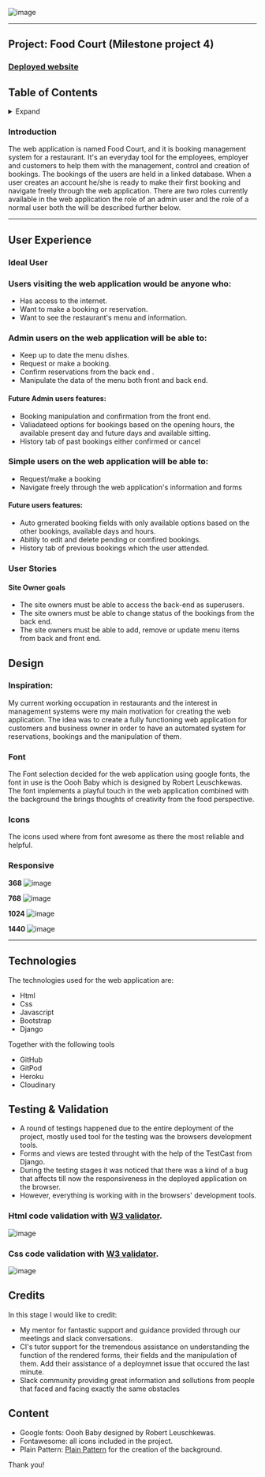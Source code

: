 ![image](https://user-images.githubusercontent.com/25570623/151126988-17dcccb2-bf65-4840-82e6-c92738618a6b.png)

---
## Project: Food Court (Milestone project 4)

### [Deployed website]( https://ci-ms4-app.herokuapp.com/)

## Table of Contents

<details>
<summary>
  Expand
</summary>
  
  * [Introduction](#introduction)
  * [User Experience (UX)](#user-experience-(ux))
  * [Design](#design)
  * [Technologies](#technologies)
  * [Testing](#testing)
  * [Deployment](#deployment)
  * [Credits](#credits)
    * [Resources](#resources)
    * [Media](#media)
    
</details>
 
### Introduction

The web application is named Food Court, and it is booking management system for a restaurant. It's an everyday tool for the employees, employer and customers to help them with the management, control and creation of bookings. 
The bookings of the users are held in a linked database. When a user creates an account he/she is ready to make their first booking and navigate freely through the web application.
There are two roles currently available in the web application the role of an admin user and the role of a normal user both the will be described further below.

---
## User Experience

### Ideal User

### Users visiting the web application would be anyone who:

* Has access to the internet.
* Want to make a booking or reservation.
* Want to see the restaurant's menu and information.

### Admin users on the web application will be able to:

* Keep up to date the menu dishes.
* Request or make a booking.
* Confirm reservations from the back end .
* Manipulate the data of the menu both front and back end.

#### Future Admin users features:
* Booking manipulation and confirmation from the front end.
* Valiadateed options for bookings based on the opening hours, the available present day and future days and available sitting.
* History tab of past bookings either confirmed or cancel

### Simple users on the web application will be able to:

* Request/make a booking
* Navigate freely through the web application's information and forms


#### Future users features:
* Auto grnerated booking fields with only available options based on the other bookings, available days and hours.
* Abitily to edit and delete pending or comfired bookings.
* History tab of previous bookings which the user attended.

### User Stories

#### Site Owner goals

- The site owners must be able to access the back-end as superusers.
- The site owners must be able to change status of the bookings from the back end.
- The site owners must be able to add, remove or update menu items from back and front end.

## Design

### Inspiration:

My current working occupation in restaurants and the interest in management systems were my main motivation for creating the web application. The idea was to create a fully functioning web application for customers and business owner in order to have an automated system for reservations, bookings and the manipulation of them.

### Font

The Font selection decided for the web application using google fonts, the font in use is the Oooh Baby which is designed by Robert Leuschkewas.
The font implements a playful touch in the web application combined with the background the brings thoughts of creativity from the food perspective.


### Icons

The icons used where from font awesome as there the most reliable and helpful.

### Responsive

**368**
![image](https://user-images.githubusercontent.com/25570623/151141097-b27eb41c-fc27-4574-a8d4-8135180f8105.png)

**768**
![image](https://user-images.githubusercontent.com/25570623/151134048-81237d9e-b7eb-43a9-85a2-88a8dbfc070b.png)

**1024**
![image](https://user-images.githubusercontent.com/25570623/151134257-2dca0ca3-4148-4f8d-b879-de8dba2ddb35.png)

**1440**
![image](https://user-images.githubusercontent.com/25570623/151134562-74455ff5-4a84-4fb9-bc0f-94ff58b102fa.png)



------

## Technologies
The technologies used for the web application are:
* Html
* Css
* Javascript
* Bootstrap
* Django

Together with the following tools
* GitHub 
* GitPod
* Heroku
* Cloudinary

## Testing & Validation

- A round of testings happened due to the entire deployment of the project, mostly used tool for the testing was the browsers development tools.
- Forms and views are tested throught with the help of the TestCast from Django.
- During the testing stages it was noticed that there was a kind of a bug that affects till now the responsiveness in the deployed application on the browser.
- However, everything is working with in the browsers' development tools. 

### Html code validation with [W3 validator]( https://validator.w3.org/).
![image](https://user-images.githubusercontent.com/25570623/151073086-1b9a95e4-7b81-4949-aad7-fb9a734548e1.png)

### Css code validation with [W3 validator]( https://jigsaw.w3.org/css-validator/).
![image](https://user-images.githubusercontent.com/25570623/151073456-e68252ef-377d-41c7-997b-1d1e7105ec89.png)


## Credits

In this stage I would like to credit:

- My mentor for fantastic support and guidance provided through our meetings and slack conversations.
- CI's tutor support for the tremendous assistance on understanding the function of the rendered forms, their fields and the manipulation of them. Add their assistance of a deploymnet issue that occured the last minute.
- Slack community providing great information and sollutions from people that faced and facing exactly the same obstacles


## Content

-  Google fonts: Oooh Baby designed by Robert Leuschkewas.
-  Fontawesome: all icons included in the project.
-  Plain Pattern: [Plain Pattern]( http://www.kennethcachia.com/plain-pattern/app/) for the creation of the background.

Thank you!
